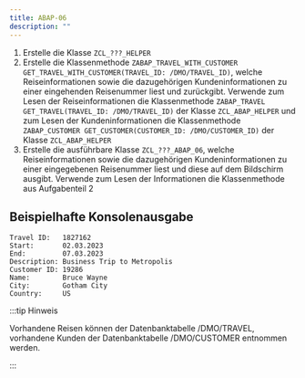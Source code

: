 ```yaml
---
title: ABAP-06
description: ""
---
```


1. Erstelle die Klasse `ZCL_???_HELPER`
2. Erstelle die Klassenmethode `ZABAP_TRAVEL_WITH_CUSTOMER GET_TRAVEL_WITH_CUSTOMER(TRAVEL_ID: /DMO/TRAVEL_ID)`, welche Reiseinformationen sowie die dazugehörigen Kundeninformationen zu einer eingehenden Reisenummer liest und zurückgibt. Verwende zum Lesen der Reiseinformationen die Klassenmethode `ZABAP_TRAVEL GET_TRAVEL(TRAVEL_ID: /DMO/TRAVEL_ID)` der Klasse `ZCL_ABAP_HELPER` und zum Lesen der Kundeninformationen die Klassenmethode `ZABAP_CUSTOMER GET_CUSTOMER(CUSTOMER_ID: /DMO/CUSTOMER_ID)` der Klasse `ZCL_ABAP_HELPER`
3. Erstelle die ausführbare Klasse `ZCL_???_ABAP_06`, welche Reiseinformationen sowie die dazugehörigen Kundeninformationen zu einer eingegebenen Reisenummer liest und diese auf dem Bildschirm ausgibt. Verwende zum Lesen der Informationen die Klassenmethode aus Aufgabenteil 2

## Beispielhafte Konsolenausgabe

```
Travel ID:   1827162
Start:       02.03.2023
End:         07.03.2023
Description: Business Trip to Metropolis
Customer ID: 19286
Name:        Bruce Wayne
City:        Gotham City
Country:     US
```

:::tip Hinweis

Vorhandene Reisen können der Datenbanktabelle /DMO/TRAVEL, vorhandene Kunden der Datenbanktabelle /DMO/CUSTOMER entnommen werden.

:::
